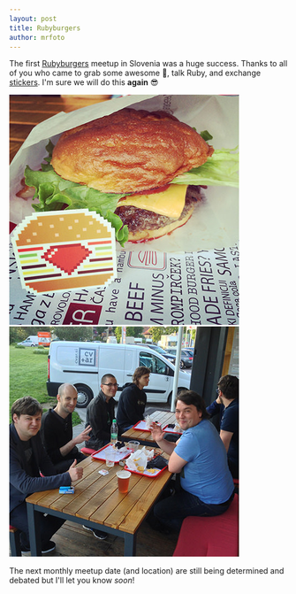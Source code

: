 ```yaml
---
layout: post
title: Rubyburgers
author: mrfoto
---
```


The first [Rubyburgers](http://rubyburgers.co/) meetup in Slovenia was a huge success. Thanks to all of you who came to grab some awesome :hamburger:, talk Ruby, and exchange [stickers](/stickers). I'm sure we will do this **again** :sunglasses:

<div class="gallery">
  <a href="http://www.meetup.com/RubySlovenia/photos/21771852/361468272/" target="_blank">
    <img src="/assets/img/posts/2014-05-08-burger.jpg" alt="Hood burger with a Rubyburgers sticker">
  </a>
  <a href="http://www.meetup.com/RubySlovenia/photos/21771852/361571892/" target="_blank">
    <img src="/assets/img/posts/2014-05-08-meetup.jpg" alt="Atendees of the first Rubyburgers meetup in Slovenia" class="last">
  </a>
</div>

The next monthly meetup date (and location) are still being determined and debated but I'll let you know *soon*!
